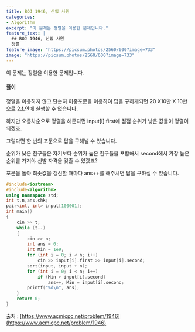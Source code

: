 ```yaml
---
title: BOJ 1946, 신입 사원
categories:
- Algorithm
excerpt: "이 문제는 정렬을 이용한 문제입니다."
feature_text: |
  ## BOJ 1946, 신입 사원
  정렬
feature_image: "https://picsum.photos/2560/600?image=733"
image: "https://picsum.photos/2560/600?image=733"
---
```


이 문제는 정렬을 이용한 문제입니다.

<h4>풀이</h4> 
정렬을 이용하지 않고 단순히 이중포문을 이용하여 답을 구하게되면 20 X10만 X 10만 으로 2초안에 실행할 수 없습니다.

하지만 오름차순으로 정렬을 해준다면 input[i].first에 점점 순위가 낮은 값들이 정렬이 되겠죠.

그렇다면 한 번의 포문으로 답을 구해낼 수 있습니다.

순위가 낮은 친구들은 자기보다 순위가 높은 친구들을 포함해서 second에서 가장 높은 순위를 가져야 선발 자격을 갖출 수 있겠죠?

포문을 돌아 최솟값을 갱신할 때마다 ans++를 해주시면 답을 구하실 수 있습니다. 
​


```c++
#include<iostream>
#include<algorithm>
using namespace std;
int t,n,ans,chk;
pair<int, int> input[100001];
int main()
{
	cin >> t;
	while (t--)
	{
		cin >> n;
		int ans = 0;
		int Min = 1e9;
		for (int i = 0; i < n; i++)
			cin >> input[i].first >> input[i].second;
		sort(input, input + n);
		for (int i = 0; i < n; i++)
			if (Min > input[i].second)
				ans++, Min = input[i].second;
		printf("%d\n", ans);
	}
	return 0;
}
```

출처 : [https://www.acmicpc.net/problem/1946](https://www.acmicpc.net/problem/1946)